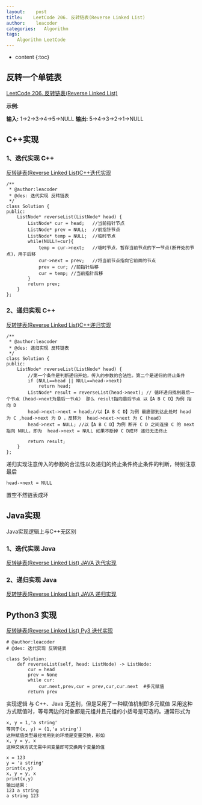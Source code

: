 ```yaml
---
layout:    post
title:    LeetCode 206. 反转链表(Reverse Linked List)
author:    leacoder
categories:   Algorithm 
tags:
    Algorithm LeetCode
---
```


* content
{:toc}

## 反转一个单链表


[LeetCode 206\. 反转链表(Reverse Linked List)](https://leetcode-cn.com/problems/reverse-linked-list/)

**示例:**

**输入:** 1->2->3->4->5->NULL **输出:** 5->4->3->2->1->NULL

## C++实现

### 1、迭代实现 C++

[反转链表(Reverse Linked List)C++迭代实现](https://github.com/CK-Li/LeetCode/blob/master/206.%20Reverse%20Linked%20List/ReverseLinkedList.cpp)

```
/**
 * @author:leacoder
 * @des: 迭代实现 反转链表
 */
class Solution {
public:
    ListNode* reverseList(ListNode* head) {
        ListNode* cur = head; 	//当前指针节点
        ListNode* prev = NULL;	//前指针节点
        ListNode* temp = NULL;	//临时节点
        while(NULL!=cur){
            temp = cur->next;	//临时节点，暂存当前节点的下一节点(断开处的节点)，用于后移
            cur->next = prev;	//将当前节点指向它前面的节点
            prev = cur;	//前指针后移
            cur = temp;	//当前指针后移
        }
        return prev;
    }
};
``` 

### 2、递归实现 C++
[反转链表(Reverse Linked List)C++递归实现](https://github.com/CK-Li/LeetCode/blob/master/206.%20Reverse%20Linked%20List/ReverseLinkedList_2.cpp)

```
/**
 * @author:leacoder
 * @des: 递归实现 反转链表
 */
class Solution {
public:
    ListNode* reverseList(ListNode* head) {
        //第一个条件是判断递归开始，传入的参数的合法性。第二个是递归的终止条件
        if (NULL==head || NULL==head->next) 
            return head; 
        ListNode* result = reverseList(head->next); // 循环递归找到最后一个节点 (head->next为最后一节点） 那么 result指向最后节点 以【A B C D】为例 指向 D
        head->next->next = head;//以【A B C D】为例 最底部到达此处时 head 为 C ,head->next 为 D ，反转为  head->next->next 为 C (head)
        head->next = NULL; //以【A B C D】为例 断开 C D 之间连接 C 的 next 指向 NULL，即为  head->next = NULL 如果不断掉 C D成环 递归无法终止
        
        return result; 
    }
};
```

递归实现注意传入的参数的合法性以及递归的终止条件终止条件的判断，特别注意 最后

```
head->next = NULL 
```

置空不然链表成环

## Java实现

Java实现逻辑上与C++无区别

### 1、迭代实现 Java

[反转链表(Reverse Linked List) JAVA 迭代实现](https://github.com/CK-Li/LeetCode/blob/master/206.%20Reverse%20Linked%20List/ReverseLinkedList.java)

### 2、递归实现 Java

[反转链表(Reverse Linked List) JAVA 递归实现](https://github.com/CK-Li/LeetCode/blob/master/206.%20Reverse%20Linked%20List/ReverseLinkedList_2.java)

## Python3 实现

[反转链表(Reverse Linked List) Py3 迭代实现](https://github.com/CK-Li/LeetCode/blob/master/206.%20Reverse%20Linked%20List/ReverseLinkedList_2.py)
```
# @author:leacoder
# @des: 迭代实现 反转链表

class Solution:
    def reverseList(self, head: ListNode) -> ListNode:
        cur = head
        prev = None
        while cur:
            cur.next,prev,cur = prev,cur,cur.next  #多元赋值
        return prev
```

实现逻辑 与 C++、Java 无差别，但是采用了一种赋值机制即多元赋值
采用这种方式赋值时，等号两边的对象都是元组并且元组的小括号是可选的。通常形式为

```
x, y = 1,'a string'
等同于(x, y) = (1,'a string') 
这种赋值类型最经常用到的环境是变量交换，形如
x, y = y, x
这种交换方式无需中间变量即可交换两个变量的值
```

```
x = 123
y = 'a string'
print(x,y)
x, y = y, x
print(x,y)
输出结果：
123 a string
a string 123
```
